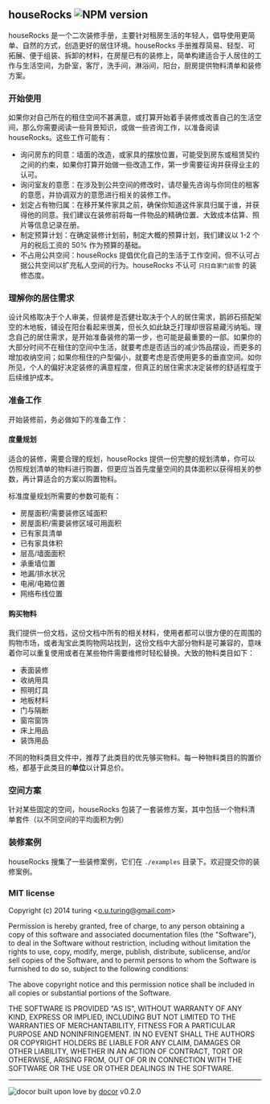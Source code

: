 ## houseRocks ![NPM version](https://img.shields.io/npm/v/houserocks.svg?style=flat)

houseRocks 是一个二次装修手册，主要针对租房生活的年轻人，倡导使用更简单、自然的方式，创造更好的居住环境。houseRocks 手册推荐简易、轻型、可拓展、便于组装、拆卸的材料，在房屋已有的装修上，简单构建适合于人居住的工作与生活空间，为卧室，客厅，洗手间，淋浴间，阳台，厨房提供物料清单和装修方案。

### 开始使用

如果你对自己所在的租住空间不甚满意，或打算开始着手装修或改善自己的生活空间，那么你需要阅读一些背景知识，或做一些咨询工作，以准备阅读 houseRocks。这些工作可能有：

- 询问房东的同意：墙面的改造，或家具的摆放位置，可能受到房东或租赁契约之间的约束，如果你打算开始做一些改造工作，第一步需要征询并获得业主的认可。
- 询问室友的意愿：在涉及到公共空间的修改时，请尽量先咨询与你同住的租客的意愿，并协调双方的意愿进行相关的装修工作。
- 划定占有物归属：在移开某件家具之前，确保你知道这件家具归属于谁，并获得他的同意。我们建议在装修前将每一件物品的精确位置、大致成本估算、照片等信息记录在册。
- 制定预算计划：在确定装修计划前，制定大概的预算计划，我们建议以 1-2 个月的税后工资的 50% 作为预算的基础。
- 不占用公共空间：houseRocks 提倡优化自己的生活于工作空间，但不认可占据公共空间以扩充私人空间的行为。houseRocks 不认可 `只扫自家门前雪` 的装修态度。

### 理解你的居住需求

设计风格取决于个人审美，但装修是否健壮取决于个人的居住需求，鹅卵石搭配架空的木地板，铺设在阳台看起来很美，但长久如此缺乏打理却很容易藏污纳垢。理念自己的居住需求，是开始准备装修的第一步，也可能是最重要的一部。如果你的大部分时间不在租住的空间中生活，就要考虑是否适当的减少饰品摆设，而更多的增加收纳空间；如果你租住的户型偏小，就要考虑是否使用更多的垂直空间。如你所见，个人的偏好决定装修的满意程度，但真正的居住需求决定装修的舒适程度于后续维护成本。

### 准备工作

开始装修前，务必做如下的准备工作：

#### 度量规划

适合的装修，需要合理的规划，houseRocks 提供一份完整的规划清单，你可以仿照规划清单的物料进行购置，但更应当首先度量空间的具体面积以获得相关的参数，再计算适合的方案以购置物料。

标准度量规划所需要的参数可能有：

- 房屋面积/需要装修区域面积
- 房屋面积/需要装修区域可用面积
- 已有家具清单
- 已有家具体积
- 层高/墙面面积
- 承重墙位置
- 地漏/排水状况
- 电闸/电箱位置
- 网络布线位置

#### 购买物料

我们提供一份文档，这份文档中所有的相关材料，使用者都可以很方便的在周围的购物市场，或者淘宝此类购物网站找到，这份文档中大部分物料是可兼容的，意味着你可以重复使用或者在某些物件需要维修时轻松替换。大致的物料类目如下：

- 表面装修
- 收纳用具
- 照明灯具
- 地板材料
- 门与隔断
- 窗帘窗饰
- 床上用品
- 装饰用品

不同的物料类目文件中，推荐了此类目的优先够买物料。每一种物料类目的购置价格，都基于此类目的**单位**以计算总价。

### 空间方案

针对某些固定的空间，houseRocks 包装了一套装修方案，其中包括一个物料清单套件（以不同空间的平均面积为例）

### 装修案例

houseRocks 搜集了一些装修案例，它们在 `./examples` 目录下。欢迎提交你的装修案例。

### MIT license
Copyright (c) 2014 turing &lt;o.u.turing@gmail.com&gt;

Permission is hereby granted, free of charge, to any person obtaining a copy
of this software and associated documentation files (the &quot;Software&quot;), to deal
in the Software without restriction, including without limitation the rights
to use, copy, modify, merge, publish, distribute, sublicense, and/or sell
copies of the Software, and to permit persons to whom the Software is
furnished to do so, subject to the following conditions:

The above copyright notice and this permission notice shall be included in
all copies or substantial portions of the Software.

THE SOFTWARE IS PROVIDED &quot;AS IS&quot;, WITHOUT WARRANTY OF ANY KIND, EXPRESS OR
IMPLIED, INCLUDING BUT NOT LIMITED TO THE WARRANTIES OF MERCHANTABILITY,
FITNESS FOR A PARTICULAR PURPOSE AND NONINFRINGEMENT. IN NO EVENT SHALL THE
AUTHORS OR COPYRIGHT HOLDERS BE LIABLE FOR ANY CLAIM, DAMAGES OR OTHER
LIABILITY, WHETHER IN AN ACTION OF CONTRACT, TORT OR OTHERWISE, ARISING FROM,
OUT OF OR IN CONNECTION WITH THE SOFTWARE OR THE USE OR OTHER DEALINGS IN
THE SOFTWARE.

---
![docor](https://raw.githubusercontent.com/turingou/docor/master/docor.png)
built upon love by [docor](https://github.com/turingou/docor.git) v0.2.0
